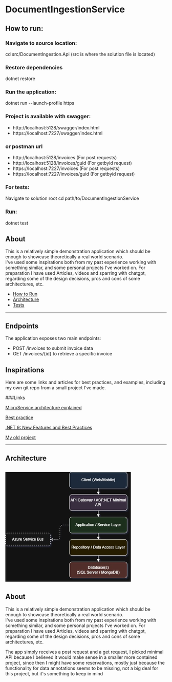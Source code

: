 # DocumentIngestionService

## How to run: 

### Navigate to source location:
cd src/DocumentIngestion.Api (src is where the solution file is located)

### Restore dependencies 
dotnet restore

### Run the application:
dotnet run --launch-profile https 

### Project is available with swagger:
* http://localhost:5128/swagger/index.html
* https://localhost:7227/swagger/index.html

### or postman url
* http://localhost:5128/invoices  (For post requests)
* http://localhost:5128/invoices/guid (For getbyid request)
* https://localhost:7227/invoices (For post requests)
* https://localhost:7227/invoices/guid (For getbyid request)

### For tests:
Navigate to solution root
cd path/to/DocumentIngestionService

### Run:
dotnet test

##

## About
This is a relatively simple demonstration application which should be enough to showcase theoretically a real world scenario.  
I've used some inspirations both from my past experience working with something similar, and some personal projects I've worked on. 
For preparation I have used Articles, videos and sparring with chatgpt, regarding some of the design decisions, pros and cons of some architectures, etc.
- [How to Run](#how-to-run)
- [Architecture](#architecture)
- [Tests](#tests)


---

## Endpoints
The application exposes two main endpoints:
* POST /invoices to submit invoice data
* GET /invoices/{id} to retrieve a specific invoice


##

## Inspirations

Here are some links and articles for best practices, and examples, including my own git repo from a small project I've made.

###Links

[MicroService architecture explained](https://vfunction.com/blog/net-microservices-architecture/)

[Best practice](https://medium.com/%40xperturesolutions/best-practices-for-microservices-in-net-cc3005803005)

[.NET 9: New Features and Best Practices](https://dev.to/leandroveiga/enhanced-microservices-support-in-net-9-new-features-and-best-practices-1ci2#:~:text=Conclusion-,.,%2C%20secure%2C%20and%20resilient%20microservices.)

[My old project](https://github.com/kan-1337/MicroServices)

---

## Architecture
![Architecture Diagram](https://github.com/kan-1337/DocumentIngestionService/blob/master/DocumentIngestionArchitectureDiagram.jpg)
---

## About
This is a relatively simple demonstration application which should be enough to showcase theoretically a real world scenario.  
I've used some inspirations both from my past experience working with something similar, and some personal projects I've worked on. 
For preparation I have used Articles, videos and sparring with chatgpt, regarding some of the design decisions, pros and cons of some architectures, etc.

The app simply receives a post request and a get request, I picked minimal API because I believed it would make sense in a smaller more contained project, since then
I might have some reservations, mostly just because the functionality for data annotations seems to be missing, not a big deal for this project, but it's something to keep in mind
